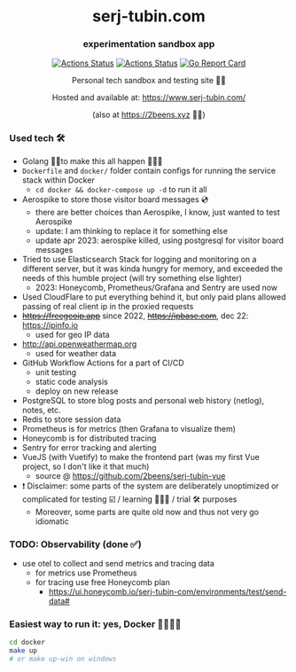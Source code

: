 <div align="center">

  # serj-tubin.com
  ### experimentation sandbox app
  [![Actions Status](https://github.com/2beens/serj-tubin-com/workflows/CI/badge.svg)](https://github.com/2beens/serj-tubin-com/actions)
  [![Actions Status](https://github.com/2beens/serj-tubin-com/workflows/CodeQL/badge.svg)](https://github.com/2beens/serj-tubin-com/actions)
  [![Go Report Card](https://goreportcard.com/badge/github.com/2beens/serj-tubin-com)](https://goreportcard.com/report/github.com/2beens/serj-tubin-com)
  
  Personal tech sandbox and testing site 🕵️‍♀️
  
  Hosted and available at: https://www.serj-tubin.com/
  
  (also at https://2beens.xyz 🤷🏼‍)

</div>

### Used tech 🛠
* Golang 🦫🩵to make this all happen 👨🏼‍💻
* `Dockerfile` and `docker/` folder contain configs for running the service stack within Docker
  * `cd docker && docker-compose up -d` to run it all
* Aerospike to store those visitor board messages 💿
    * there are better choices than Aerospike, I know, just wanted to test Aerospike
    * update: I am thinking to replace it for something else
    * update apr 2023: aerospike killed, using postgresql for visitor board messages
* Tried to use Elasticsearch Stack for logging and monitoring on a different server, but it was kinda hungry for memory, and exceeded the needs of this humble project (will try something else lighter)
  * 2023: Honeycomb, Prometheus/Grafana and Sentry are used now
* Used CloudFlare to put everything behind it, but only paid plans allowed passing of real client ip in the proxied requests
* ~~https://freegeoip.app~~ since 2022, ~~https://ipbase.com~~, dec 22: https://ipinfo.io
    * used for geo IP data
* http://api.openweathermap.org
    * used for weather data
* GitHub Workflow Actions for a part of CI/CD
    * unit testing
    * static code analysis
    * deploy on new release
* PostgreSQL to store blog posts and personal web history (netlog), notes, etc.
* Redis to store session data
* Prometheus is for metrics (then Grafana to visualize them)
* Honeycomb is for distributed tracing
* Sentry for error tracking and alerting
* VueJS (with Vuetify) to make the frontend part (was my first Vue project, so I don't like it that much)
    * source @ https://github.com/2beens/serj-tubin-vue
* ❗️ Disclaimer: some parts of the system are deliberately unoptimized or complicated for testing ☑️ / learning 👨🏼‍🏫 / trial 🛠 purposes
  * Moreover, some parts are quite old now and thus not very go idiomatic

### TODO: Observability (done ✅)
- use otel to collect and send metrics and tracing data
  - for metrics use Prometheus
  - for tracing use free Honeycomb plan
    - https://ui.honeycomb.io/serj-tubin-com/environments/test/send-data#

### Easiest way to run it: yes, Docker 🐳🐳🐳🐳
```sh
cd docker
make up
# or make up-win on windows
```
